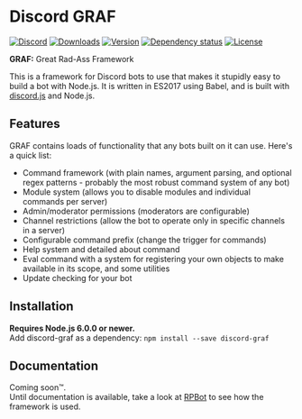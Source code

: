 # Discord GRAF
[![Discord](https://discordapp.com/api/servers/214147099133083659/widget.png)](https://discord.gg/a5ZD9n7)
[![Downloads](https://img.shields.io/npm/dt/discord-graf.svg)](https://www.npmjs.com/package/discord-graf)
[![Version](https://img.shields.io/npm/v/discord-graf.svg)](https://www.npmjs.com/package/discord-graf)
[![Dependency status](https://david-dm.org/Gawdl3y/discord-graf.svg)](https://david-dm.org/Gawdl3y/discord-graf)
[![License](https://img.shields.io/npm/l/discord-graf.svg)](LICENSE)

**GRAF:** Great Rad-Ass Framework

This is a framework for Discord bots to use that makes it stupidly easy to build a bot with Node.js.
It is written in ES2017 using Babel, and is built with [discord.js](https://github.com/hydrabolt/discord.js) and Node.js.

## Features
GRAF contains loads of functionality that any bots built on it can use.
Here's a quick list:
- Command framework (with plain names, argument parsing, and optional regex patterns - probably the most robust command system of any bot)
- Module system (allows you to disable modules and individual commands per server)
- Admin/moderator permissions (moderators are configurable)
- Channel restrictions (allow the bot to operate only in specific channels in a server)
- Configurable command prefix (change the trigger for commands)
- Help system and detailed about command
- Eval command with a system for registering your own objects to make available in its scope, and some utilities
- Update checking for your bot

## Installation
**Requires Node.js 6.0.0 or newer.**  
Add discord-graf as a dependency: `npm install --save discord-graf`

## Documentation
Coming soon&trade;.  
Until documentation is available, take a look at [RPBot](https://github.com/Gawdl3y/discord-rpbot) to see how the framework is used.
